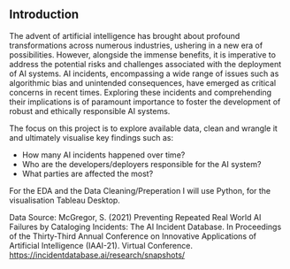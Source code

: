 ## Introduction

The advent of artificial intelligence has brought about profound transformations across numerous industries, ushering in a new era of possibilities. However, alongside the immense benefits, it is imperative to address the potential risks and challenges associated with the deployment of AI systems. AI incidents, encompassing a wide range of issues such as algorithmic bias and unintended consequences, have emerged as critical concerns in recent times. Exploring these incidents and comprehending their implications is of paramount importance to foster the development of robust and ethically responsible AI systems.

The focus on this project is to explore available data, clean and wrangle it and ultimately visualise key findings such as:

- How many AI incidents happened over time?
- Who are the developers/deployers responsible for the AI system?
- What parties are affected the most?

For the EDA and the Data Cleaning/Preperation I will use Python, for the visualisation Tableau Desktop.

Data Source:
McGregor, S. (2021) Preventing Repeated Real World AI Failures by Cataloging Incidents: The AI Incident Database. In Proceedings of the Thirty-Third Annual Conference on Innovative Applications of Artificial Intelligence (IAAI-21). Virtual Conference. https://incidentdatabase.ai/research/snapshots/
